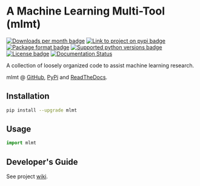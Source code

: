 # A Machine Learning Multi-Tool (mlmt)

[![Downloads per month badge](https://pepy.tech/badge/mlmt/month)](https://pepy.tech/project/mlmt)
[![Link to project on pypi badge](https://img.shields.io/pypi/v/mlmt)](https://pypi.org/project/mlmt/)
[![Package format badge](https://img.shields.io/pypi/format/mlmt)](https://pypi.org/project/mlmt/)
[![Supported python versions badge](https://img.shields.io/pypi/pyversions/mlmt)](https://pypi.org/project/mlmt/)
[![License badge](https://img.shields.io/pypi/l/mlmt)](https://pypi.org/project/mlmt/)
[![Documentation Status](https://readthedocs.org/projects/mlmt/badge/?version=latest)](https://mlmt.readthedocs.io/en/latest/?badge=latest)

A collection of loosely organized code to assist machine learning research.

mlmt @ [GitHub](https://github.com/rlan/mlmt), [PyPi](https://pypi.org/project/mlmt) and [ReadTheDocs](https://mlmt.readthedocs.io/en/latest/?badge=latest).

## Installation

```sh
pip install --upgrade mlmt
```

## Usage

```python
import mlmt
```

## Developer's Guide

See project [wiki](https://github.com/rlan/mlmt/wiki).
